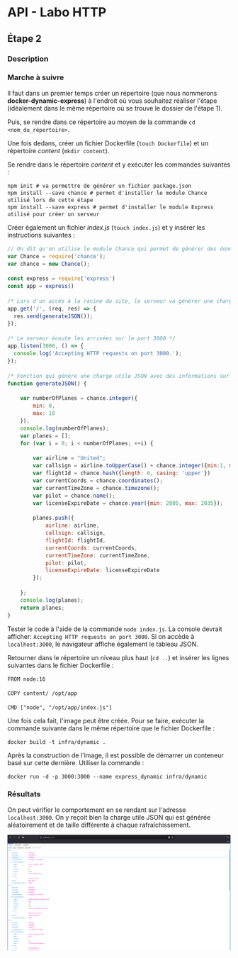 # API - Labo HTTP
## Étape 2
### Description
### Marche à suivre

Il faut dans un premier temps créer un répertoire (que nous nommerons **docker-dynamic-express**) à l'endroit où vous souhaitez réaliser l'étape (idéalement dans le même répertoire où se trouve le dossier de l'étape 1). 

Puis, se rendre dans ce répertoire au moyen de la commande `cd <nom_du_répertoire>`.

Une fois dedans, créer un fichier Dockerfile (`touch Dockerfile`) et un répertoire *content* 
(`mkdir content`).

Se rendre dans le répertoire *content* et y exécuter les commandes suivantes :
```
npm init # va permettre de générer un fichier package.json
npm install --save chance # permet d'installer le module Chance utilisé lors de cette étape
npm install --save express # permet d'installer le module Express utilisé pour créer un serveur
```
Créer également un fichier *index.js* (`touch index.js`) et y insérer les instructions suivantes :

```js
// On dit qu'on utilise le module Chance qui permet de générer des données aléatoirement
var Chance = require('chance');
var chance = new Chance();

const express = require('express')
const app = express()

/* Lors d'un accès à la racine du site, le serveur va générer une charge utile JSON et la renvoyer */
app.get('/', (req, res) => {
  res.send(generateJSON());
});

/* Le serveur écoute les arrivées sur le port 3000 */
app.listen(3000, () => {
  console.log('Accepting HTTP requests on port 3000.');
});

/* Fonction qui génère une charge utile JSON avec des informations sur des vols de la compagnie aérienne United */
function generateJSON() {

	var numberOfPlanes = chance.integer({
		min: 0,
		max: 10
	});
	console.log(numberOfPlanes);
	var planes = [];
	for (var i = 0; i < numberOfPlanes; ++i) {
	
		var airline = "United";
		var callsign = airline.toUpperCase() + chance.integer({min:1, max:45});
		var flightId = chance.hash({length: 6, casing: 'upper'})
		var currentCoords = chance.coordinates();
		var currentTimeZone = chance.timezone();
		var pilot = chance.name();
		var licenseExpireDate = chance.year({min: 2005, max: 2035});
		
		planes.push({
			airline: airline,
			callsign: callsign,
			flightId: flightId,
			currentCoords: currentCoords,
			currentTimeZone: currentTimeZone,
			pilot: pilot,
			licenseExpireDate: licenseExpireDate
		});
		
	};
	console.log(planes);
	return planes;
}

```
Tester le code à l'aide de la commande `node index.js`. La console devrait afficher: `Accepting HTTP requests on port 3000`. Si on accède à `localhost:3000`, le navigateur affiche également le tableau JSON.

Retourner dans le répertoire un niveau plus haut (`cd ..`) et insérer les lignes suivantes dans le fichier Dockerfile :

```
FROM node:16

COPY content/ /opt/app

CMD ["node", "/opt/app/index.js"]
```

Une fois cela fait, l'image peut être créée. Pour se faire, exécuter la commande suivante dans le même répertoire que le fichier Dockerfile :
```
docker build -t infra/dynamic .
```

Après la construction de l'image, il est possible de démarrer un conteneur basé sur cette dernière. Utiliser la commande : 

```
docker run -d -p 3000:3000 --name express_dynamic infra/dynamic
```

### Résultats

On peut vérifier le comportement en se rendant sur l'adresse `localhost:3000`.
On y reçoit bien la charge utile JSON qui est générée aléatoirement et de taille différente à chaque rafraîchissement.

![image express dynamic](figures/step2-check-dynamic-OK.png)


